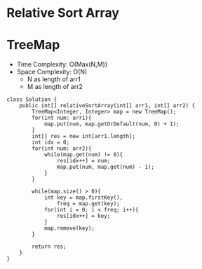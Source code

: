 # Relative Sort Array

# TreeMap

- Time Complexity: O(Max(N,M))
- Space Complexity: O(N)
  - N as length of arr1
  - M as length of arr2

```
class Solution {
    public int[] relativeSortArray(int[] arr1, int[] arr2) {
        TreeMap<Integer, Integer> map = new TreeMap();
        for(int num: arr1){
            map.put(num, map.getOrDefault(num, 0) + 1);
        }
        int[] res = new int[arr1.length];
        int idx = 0;
        for(int num: arr2){
            while(map.get(num) != 0){
                res[idx++] = num;
                map.put(num, map.get(num) - 1);
            }
        }

        while(map.size() > 0){
            int key = map.firstKey(),
                freq = map.get(key);
            for(int i = 0; i < freq; i++){
                res[idx++] = key;
            }
            map.remove(key);
        }

        return res;
    }
}
```
